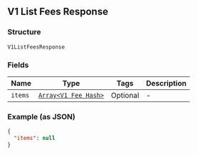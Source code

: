 ## V1 List Fees Response

### Structure

`V1ListFeesResponse`

### Fields

| Name | Type | Tags | Description |
|  --- | --- | --- | --- |
| `items` | [`Array<V1 Fee Hash>`](/doc/models/v1-fee.md) | Optional | - |

### Example (as JSON)

```json
{
  "items": null
}
```


